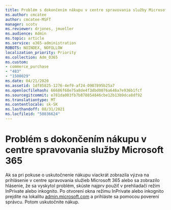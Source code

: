 ```yaml
---
title: Problém s dokončením nákupu v centre spravovania služby Microsoft 365
ms.author: cmcatee
author: cmcatee-MSFT
manager: scotv
ms.reviewer: drjones, jmueller
ms.audience: Admin
ms.topic: article
ms.service: o365-administration
ROBOTS: NOINDEX, NOFOLLOW
localization_priority: Priority
ms.collection: Adm_O365
ms.custom:
- commerce_purchase
- "483"
- "1500029"
ms.date: 04/21/2020
ms.assetid: 1df85825-1276-4ef9-af24-0907895b25a7
ms.openlocfilehash: 66686f68e75a8de4f3dbd0076a646a7e936b1fcf
ms.sourcegitcommit: e781da003fb7b878854846cbe12b13b9dca8df92
ms.translationtype: MT
ms.contentlocale: sk-SK
ms.lasthandoff: 08/31/2021
ms.locfileid: "58836624"
---
```

# <a name="trouble-completing-a-purchase-in-the-microsoft-365-admin-center"></a>Problém s dokončením nákupu v centre spravovania služby Microsoft 365

Ak sa pri pokuse o uskutočnenie nákupu viackrát zobrazila výzva na prihlásenie v centre spravovania služieb Microsoft 365 alebo sa zobrazilo hlásenie, že sa vyskytol problém, skúste najprv použiť v prehliadači režim InPrivate alebo inkognito. Po otvorení okna režimu InPrivate alebo inkognito prejdite na lokalitu [admin.microsoft.com](https://admin.microsoft.com) a prihláste sa pomocou poverení správcu. Potom uskutočnite nákup.